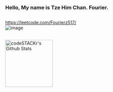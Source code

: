 ### Hello, My name is Tze Him Chan. Fourier.


<!-- ## <div></div>
 <div>

<a styles='background-color:#dc3545' target="_blank" href='http://www.instagram.com/dartangnantheml' ><img src='https://img.shields.io/badge/Instagram-474747?style=for-the-badge&logo=instagram&logoColor=white'></a>
<a styles='background-color:#dc3545' target="_blank" href='https://www.linkedin.com/in/dartangnantheml/' ><img src='https://img.shields.io/badge/Linkedin-1865c4?style=for-the-badge&logo=linkedin&logoColor=ffffff'></a>
<a styles='background-color:#dc3545' target="_blank" href="mailto:dartangnan.theml@gmail.com" ><img src='https://img.shields.io/badge/Gmail-c92626?style=for-the-badge&logo=gmail&logoColor=ffffff'></a>

</div>
-->
## <div></div>
<a href="https://leetcode.com/Fourierz517">https://leetcode.com/Fourierz517/</a>
<br>
![image](https://user-images.githubusercontent.com/83400846/158849847-25856752-be9b-46a6-85c4-5a93114dd4d8.png)
## <div></div>
<a href="http://github.com/fourierz517">
<img height='150em'  align='left' alt="codeSTACKr's Github Stats" src='https://github-readme-stats.vercel.app/api?username=fourierz517&show_icons=true&hide_border=true&theme=noctis_minimus'/>
<!--img height='150em'  align='left' alt="codeSTACKr's Github Stats" src='https://github-readme-stats.vercel.app/api/top-langs/?username=fourierz517&layout=compact&theme=noctis_minimus'/ -->
</a>

<!---
fourierz517/fourierz517 is a ✨ special ✨ repository because its `README.md` (this file) appears on your GitHub profile.
You can click the Preview link to take a look at your changes. test
--->
